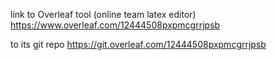 link to Overleaf tool (online team latex editor)
https://www.overleaf.com/12444508pxpmcgrrjpsb

to its git repo
https://git.overleaf.com/12444508pxpmcgrrjpsb
